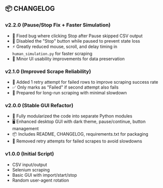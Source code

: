 ## 📦 CHANGELOG

### v2.2.0 (Pause/Stop Fix + Faster Simulation)

- 🐛 Fixed bug where clicking Stop after Pause skipped CSV output
- 🚫 Disabled the "Stop" button while paused to prevent state loss
- ⚡ Greatly reduced mouse, scroll, and delay timing in `human_simulation.py` for faster scraping
- 🧪 Minor UI usability improvements for data preservation

### v2.1.0 (Improved Scrape Reliability)

- 🔁 Added 1 retry attempt for failed rows to improve scraping success rate
- ✅ Only marks as "Failed" if second attempt also fails
- 💼 Prepared for long-run scraping with minimal slowdown

### v2.0.0 (Stable GUI Refactor)

- 🧩 Fully modularized the code into separate Python modules
- 🖥️ Enhanced desktop GUI with dark theme, pause/continue, button management
- 📦 Includes README, CHANGELOG, requirements.txt for packaging
- 🐞 Removed retry attempts for failed scrapes to avoid slowdowns

### v1.0.0 (Initial Script)

- CSV input/output
- Selenium scraping
- Basic GUI with import/start/stop
- Random user-agent rotation
